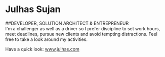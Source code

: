 # Julhas Sujan
##DEVELOPER, SOLUTION ARCHITECT & ENTREPRENEUR <br />
I'm a challenger as well as a driver so I prefer discipline to set work hours, meet deadlines, pursue new clients and avoid tempting distractions. Feel free to take a look around my activities.

Have a quick look: www.julhas.com
